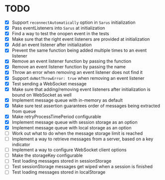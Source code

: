 # TODO

- [x] Support `reconnectAutomatically` option in `Sarus` initialization
- [x] Pass eventListeners into `Sarus` at initialization
- [x] Find a way to test the onopen event in the tests
- [x] Make sure that the right event listeners are provided at initialization
- [x] Add an event listener after initialization
- [x] Prevent the same function being added multiple times to an event listener
- [x] Remove an event listener function by passing the function
- [x] Remove an event listener function by passing the name
- [x] Throw an error when removing an event listener does not find it
- [x] Support `doNotThrowError: true` when removing an event listener
- [x] Test sending a WebSocket message
- [x] Make sure that adding/removing event listeners after initialization is bound on WebSocket as well
- [x] Implement message queue with in-memory as default
- [x] Make sure test assertion guarantees order of messages being extracted from queue
- [x] Make retryProcessTimePeriod configurable
- [x] Implement message queue with session storage as an option
- [x] Implement message queue with local storage as an option
- [ ] Work out what to do when the message storage limit is reached
- [ ] Implement a way to retrieve messages from a server, based on a key indicator
- [ ] Implement a way to configure WebSocket client options
- [ ] Make the storageKey configurable
- [ ] Test loading messages stored in sessionStorage
- [ ] Test sessionStorage messages get wiped when a session is finished
- [ ] Test loading messages stored in localStorage
